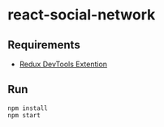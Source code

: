 # react-social-network

## Requirements

* [Redux DevTools Extention](https://chrome.google.com/webstore/detail/redux-devtools/lmhkpmbekcpmknklioeibfkpmmfibljd, 'Redux DevTools Extention')

## Run
    npm install
    npm start
